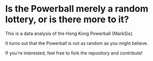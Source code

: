 # Is the Powerball merely a random lottery, or is there more to it?

This is a data analysis of the Hong Kong Powerball (MarkSix).

It turns out that the Powerball is not as random as you might believe.

If you're interested, feel free to fork the repository and contribute!
